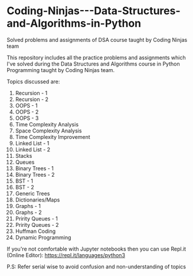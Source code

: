 # Coding-Ninjas---Data-Structures-and-Algorithms-in-Python
Solved problems and assignments of DSA course taught by Coding Ninjas team

This repository includes all the practice problems and assignments which I've solved during the Data Structures and Algorithms course in Python Programming taught by Coding Ninjas team.

Topics discussed are:
1) Recursion - 1
2) Recursion - 2
3) OOPS - 1
4) OOPS - 2
5) OOPS - 3
6) Time Complexity Analysis
7) Space Complexity Analysis
8) Time Complexity Improvement
9) Linked List - 1
10) Linked List - 2
11) Stacks
12) Queues
13) Binary Trees - 1
14) Binary Trees - 2
15) BST - 1
16) BST - 2
17) Generic Trees
18) Dictionaries/Maps
19) Graphs - 1
20) Graphs - 2
21) Pririty Queues - 1
22) Pririty Queues - 2
23) Huffman Coding
24) Dynamic Programming


If you're not comfortable with Jupyter notebooks then you can use Repl.it (Online Editor): https://repl.it/languages/python3



P.S: Refer serial wise to avoid confusion and non-understanding of topics
